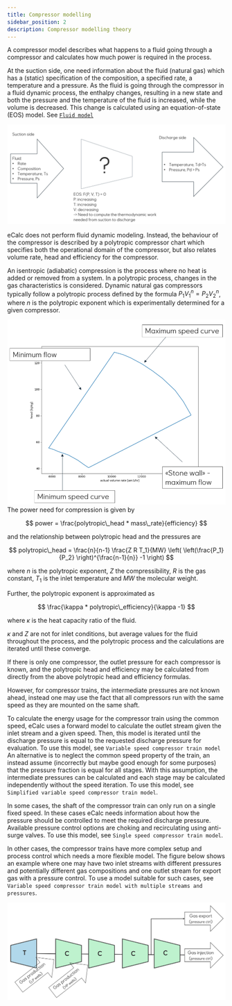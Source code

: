 ```yaml
---
title: Compressor modelling
sidebar_position: 2
description: Compressor modelling theory
---
```


A compressor model describes what happens to a fluid going through a compressor and calculates how much power is
required in the process.

At the suction side, one need information about the fluid (natural gas) which has a (static) specification of the
composition, a specified rate, a temperature and a pressure. As the fluid is going through the compressor in a fluid
dynamic process, the enthalpy changes, resulting in a new state and both the pressure and the
temperature of the fluid is increased, while the volume is decreased. This change is calculated using an
equation-of-state (EOS) model. See [`Fluid model`](/about/modelling/setup/models/fluid_model.md)

![](process_compressor.png)

eCalc does not perform fluid dynamic modeling. Instead, the behaviour of the compressor is described by a polytropic
compressor chart which specifies both the operational domain of the compressor, but also relates volume rate, head and
efficiency for the compressor.

An isentropic (adiabatic) compression is the process where no heat is added or removed from a system. In a polytropic
process, changes in the gas characteristics is considered. Dynamic natural gas compressors typically follow a polytropic
process defined by the formula $P_\mathrm{1} V_\mathrm{1}^n = P_\mathrm{2} V_\mathrm{2}^n$, where $n$ is the
polytropic exponent which is experimentally determined for a given compressor.

![](process_compressor_chart.png)
The power need for compression is given by

$$
power = \frac{polytropic\_head * mass\_rate}{efficiency}
$$

and the relationship between polytropic head and the pressures are

$$
polytropic\_head = \frac{n}{n-1} \frac{Z R T_1}{MW} \left( \left(\frac{P_1}{P_2} \right)^{\frac{n-1}{n}} -1 \right)
$$

where $n$ is the polytropic exponent, $Z$ the compressibility, $R$ is the gas constant, $T_1$ is the inlet temperature and $MW$ the molecular weight.

Further, the polytropic exponent is approximated as

$$
\frac{\kappa * polytropic\_efficiency}{\kappa -1}
$$

where $\kappa$ is the heat capacity ratio of the fluid.

$\kappa$ and $Z$ are not for inlet conditions, but average values for the fluid throughout the process, and
the polytropic process and the calculations are iterated until these converge.

If there is only one compressor, the outlet pressure for each compressor is known, and the polytropic head and
efficiency may be calculated from directly from the above polytropic head and efficiency formulas. 

However, for compressor trains, the intermediate pressures are not known ahead, instead one may use the fact that all
compressors run with the same speed as they are mounted on the same shaft.

To calculate the energy usage for the compressor train using the common speed, eCalc uses a forward model to
calculate the outlet stream given the inlet stream and a given speed. Then, this model is iterated until the discharge pressure is equal to the requested discharge pressure for evaluation. To use this model, see 
`Variable speed compressor train model` An alternative is to neglect the common speed property of the train, an instead assume (incorrectly but maybe good
enough for some purposes) that the pressure fraction is equal for all stages. With this assumption, the intermediate pressures can be calculated and each stage may be calculated independently without the speed iteration. To use this model, see 
`Simplified variable speed compressor train model`.

In some cases, the shaft of the compressor train can only run on a single fixed speed. In these cases eCalc needs
information about how the pressure should be controlled to meet the required discharge pressure. Available pressure
control options are choking and recirculating using anti-surge valves. To use this model, see `Single speed compressor train model`.

In other cases, the compressor trains have more complex setup and process control which needs a more flexible model. The
figure below shows an example where one may have two inlet streams with different pressures and potentially different
gas compositions and one outlet stream for export gas with a pressure control. To use a model suitable for such cases,
see `Variable speed compressor train model with multiple streams and pressures`.

![](process_compressor_train_multiple_streams.png)